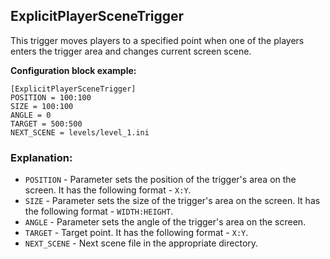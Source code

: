  ## ExplicitPlayerSceneTrigger

 This trigger moves players to a specified point when one of the players enters the trigger area and changes current screen scene.

 **Configuration block example:**

    [ExplicitPlayerSceneTrigger]
    POSITION = 100:100
    SIZE = 100:100
    ANGLE = 0
    TARGET = 500:500
    NEXT_SCENE = levels/level_1.ini

 ### Explanation:

 * `POSITION` - Parameter sets the position of the trigger's area on the screen. It has the following format - `X:Y`.
 * `SIZE` - Parameter sets the size of the trigger's area on the screen. It has the following format - `WIDTH:HEIGHT`.
 * `ANGLE` - Parameter sets the angle of the trigger's area on the screen. 
 * `TARGET` - Target point. It has the following format - `X:Y`.
 * `NEXT_SCENE` - Next scene file in the appropriate directory.
